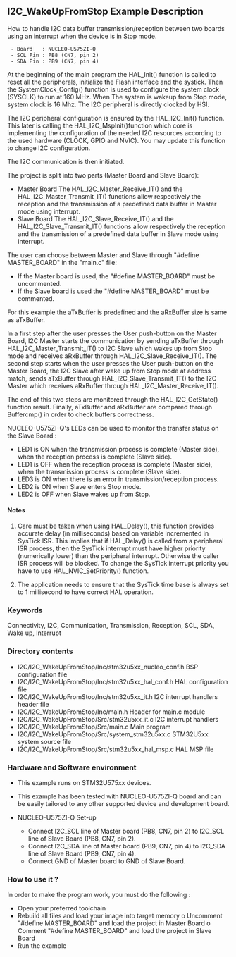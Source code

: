 ## <b>I2C_WakeUpFromStop Example Description</b>

How to handle I2C data buffer transmission/reception between two boards using an interrupt when the device is in Stop mode.

     - Board   : NUCLEO-U575ZI-Q
     - SCL Pin : PB8 (CN7, pin 2)
     - SDA Pin : PB9 (CN7, pin 4)

At the beginning of the main program the HAL_Init() function is called to reset all the peripherals, initialize the Flash interface and the systick.
Then the SystemClock_Config() function is used to configure the system
clock (SYSCLK) to run at 160 MHz. When The system is wakeup from Stop mode,
system clock is 16 Mhz. The I2C peripheral is directly clocked by HSI.

The I2C peripheral configuration is ensured by the HAL_I2C_Init() function.
This later is calling the HAL_I2C_MspInit()function which core is implementing
the configuration of the needed I2C resources according to the used hardware (CLOCK, 
GPIO and NVIC). You may update this function to change I2C configuration.

The I2C communication is then initiated.

The project is split into two parts (Master Board and Slave Board):
- Master Board
  The HAL_I2C_Master_Receive_IT() and the HAL_I2C_Master_Transmit_IT() functions 
  allow respectively the reception and the transmission of a predefined data buffer
  in Master mode using interrupt.
- Slave Board
  The HAL_I2C_Slave_Receive_IT() and the HAL_I2C_Slave_Transmit_IT() functions 
  allow respectively the reception and the transmission of a predefined data buffer
  in Slave mode using interrupt.
  
The user can choose between Master and Slave through "#define MASTER_BOARD"
in the "main.c" file:
 - If the Master board is used, the "#define MASTER_BOARD" must be uncommented.
 - If the Slave board is used the "#define MASTER_BOARD" must be commented.

For this example the aTxBuffer is predefined and the aRxBuffer size is same as aTxBuffer.

In a first step after the user presses the User push-button on the Master Board, I2C Master
starts the communication by sending aTxBuffer through HAL_I2C_Master_Transmit_IT() to 
I2C Slave which wakes up from Stop mode and receives aRxBuffer through HAL_I2C_Slave_Receive_IT(). 
The second step starts when the user presses the User push-button on the Master Board,
the I2C Slave after wake up from Stop mode at address match, sends aTxBuffer through HAL_I2C_Slave_Transmit_IT()
to the I2C Master which receives aRxBuffer through HAL_I2C_Master_Receive_IT().

The end of this two steps are monitored through the HAL_I2C_GetState() function
result.
Finally, aTxBuffer and aRxBuffer are compared through Buffercmp() in order to 
check buffers correctness.  

NUCLEO-U575ZI-Q's LEDs can be used to monitor the transfer status on the Slave Board :

 - LED1 is ON when the transmission process is complete (Master side), when the reception process is complete (Slave side).
 - LED1 is OFF when the reception process is complete (Master side), when the transmission process is complete (Slave side).
 - LED3 is ON when there is an error in transmission/reception process.
 - LED2 is ON when Slave enters Stop mode.
 - LED2 is OFF when Slave wakes up from Stop.

#### <b>Notes</b>
 1. Care must be taken when using HAL_Delay(), this function provides accurate delay (in milliseconds)
    based on variable incremented in SysTick ISR. This implies that if HAL_Delay() is called from
    a peripheral ISR process, then the SysTick interrupt must have higher priority (numerically lower)
    than the peripheral interrupt. Otherwise the caller ISR process will be blocked.
    To change the SysTick interrupt priority you have to use HAL_NVIC_SetPriority() function.

 2. The application needs to ensure that the SysTick time base is always set to 1 millisecond
    to have correct HAL operation.

### <b>Keywords</b>

Connectivity, I2C, Communication, Transmission, Reception, SCL, SDA, Wake up, Interrupt

### <b>Directory contents</b>

  - I2C/I2C_WakeUpFromStop/Inc/stm32u5xx_nucleo_conf.h BSP configuration file
  - I2C/I2C_WakeUpFromStop/Inc/stm32u5xx_hal_conf.h    HAL configuration file
  - I2C/I2C_WakeUpFromStop/Inc/stm32u5xx_it.h          I2C interrupt handlers header file
  - I2C/I2C_WakeUpFromStop/Inc/main.h                  Header for main.c module
  - I2C/I2C_WakeUpFromStop/Src/stm32u5xx_it.c          I2C interrupt handlers
  - I2C/I2C_WakeUpFromStop/Src/main.c                  Main program
  - I2C/I2C_WakeUpFromStop/Src/system_stm32u5xx.c      STM32U5xx system source file
  - I2C/I2C_WakeUpFromStop/Src/stm32u5xx_hal_msp.c     HAL MSP file

### <b>Hardware and Software environment</b>

  - This example runs on STM32U575xx devices.

  - This example has been tested with NUCLEO-U575ZI-Q board and can be
    easily tailored to any other supported device and development board.

  - NUCLEO-U575ZI-Q Set-up

    - Connect I2C_SCL line of Master board (PB8, CN7, pin 2) to I2C_SCL line of Slave Board (PB8, CN7, pin 2).
    - Connect I2C_SDA line of Master board (PB9, CN7, pin 4) to I2C_SDA line of Slave Board (PB9, CN7, pin 4).
    - Connect GND of Master board to GND of Slave Board.

### <b>How to use it ?</b>

In order to make the program work, you must do the following :

 - Open your preferred toolchain 
 - Rebuild all files and load your image into target memory
    o Uncomment "#define MASTER_BOARD" and load the project in Master Board
    o Comment "#define MASTER_BOARD" and load the project in Slave Board
 - Run the example

